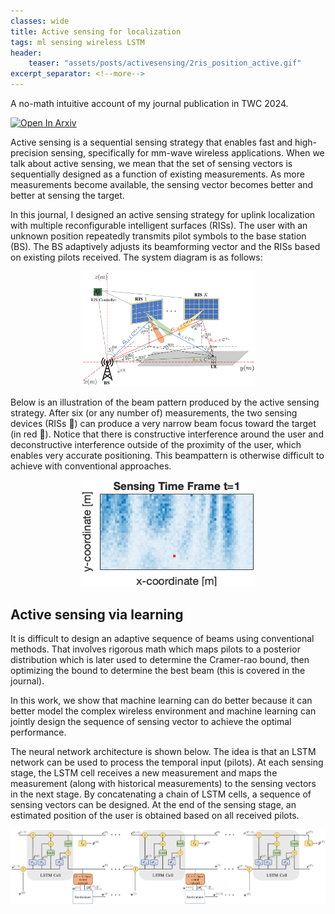 ```yaml
---
classes: wide
title: Active sensing for localization
tags: ml sensing wireless LSTM
header:
    teaser: "assets/posts/activesensing/2ris_position_active.gif"
excerpt_separator: <!--more-->
---
```

A no-math intuitive account of my journal publication in TWC 2024.
<!--more-->

[![Open In Arxiv](https://arxiv.org/abs/2312.09002)](https://arxiv.org/abs/2312.09002)

Active sensing is a sequential sensing strategy that enables fast and high-precision sensing, specifically for mm-wave wireless applications. 
When we talk about active sensing, we mean that the set of sensing vectors is sequentially designed as a function of existing measurements. As more measurements become available, the sensing vector becomes better and better at sensing the target. 

In this journal, I designed an active sensing strategy for uplink localization with multiple reconfigurable intelligent surfaces (RISs). The user with an unknown position repeatedly transmits pilot symbols to the base station (BS). The BS adaptively adjusts its beamforming vector and the RISs based on existing pilots received. The system diagram is as follows:

<div style="text-align:center"><img src="/assets/posts/activesensing/sys_model.jpg" style="width:20em"/></div>

Below is an illustration of the beam pattern produced by the active sensing strategy. After six (or any number of) measurements, the two sensing devices (RISs 🔵) can produce a very narrow beam focus toward the target (in red 🔴). Notice that there is constructive interference around the user and deconstructive interference outside of the proximity of the user, which enables very accurate positioning. This beampattern is otherwise difficult to achieve with conventional approaches. 

<div style="text-align:center"><img src="/assets/posts/activesensing/2ris_position_active.gif" style="width:20em"/></div>


## Active sensing via learning

It is difficult to design an adaptive sequence of beams using conventional methods. That involves rigorous math which maps pilots to a posterior distribution which is later used to determine the Cramer-rao bound, then optimizing the bound to determine the best beam (this is covered in the journal). 

In this work, we show that machine learning can do better because it can better model the complex wireless environment and machine learning can jointly design the sequence of sensing vector to achieve the optimal performance. 

The neural network architecture is shown below. The idea is that an LSTM network can be used to process the temporal input (pilots). At each sensing stage, the LSTM cell receives a new measurement and maps the measurement (along with historical measurements) to the sensing vectors in the next stage. By concatenating a chain of LSTM cells, a sequence of sensing vectors can be designed. At the end of the sensing stage, an estimated position of the user is obtained based on all received pilots. 

<div style="text-align:center"><img src="/assets/posts/activesensing/lstm_cell.jpg" style="width:50em"/></div>





